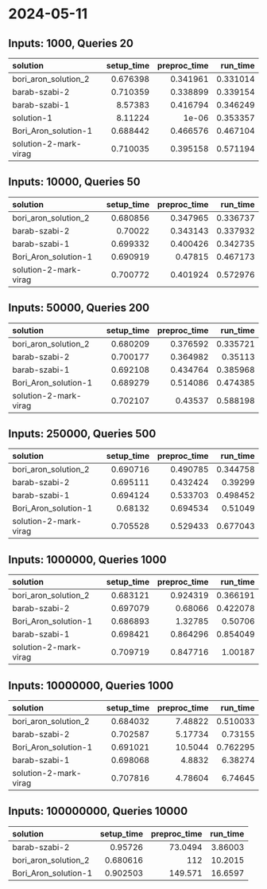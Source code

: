 # 2024-05-11

## Inputs: 1000, Queries 20

| solution              |   setup_time |   preproc_time |   run_time |
|:----------------------|-------------:|---------------:|-----------:|
| bori_aron_solution_2  |     0.676398 |       0.341961 |   0.331014 |
| barab-szabi-2         |     0.710359 |       0.338899 |   0.339154 |
| barab-szabi-1         |     8.57383  |       0.416794 |   0.346249 |
| solution-1            |     8.11224  |       1e-06    |   0.353357 |
| Bori_Aron_solution-1  |     0.688442 |       0.466576 |   0.467104 |
| solution-2-mark-virag |     0.710035 |       0.395158 |   0.571194 |

## Inputs: 10000, Queries 50

| solution              |   setup_time |   preproc_time |   run_time |
|:----------------------|-------------:|---------------:|-----------:|
| bori_aron_solution_2  |     0.680856 |       0.347965 |   0.336737 |
| barab-szabi-2         |     0.70022  |       0.343143 |   0.337932 |
| barab-szabi-1         |     0.699332 |       0.400426 |   0.342735 |
| Bori_Aron_solution-1  |     0.690919 |       0.47815  |   0.467173 |
| solution-2-mark-virag |     0.700772 |       0.401924 |   0.572976 |

## Inputs: 50000, Queries 200

| solution              |   setup_time |   preproc_time |   run_time |
|:----------------------|-------------:|---------------:|-----------:|
| bori_aron_solution_2  |     0.680209 |       0.376592 |   0.335721 |
| barab-szabi-2         |     0.700177 |       0.364982 |   0.35113  |
| barab-szabi-1         |     0.692108 |       0.434764 |   0.385968 |
| Bori_Aron_solution-1  |     0.689279 |       0.514086 |   0.474385 |
| solution-2-mark-virag |     0.702107 |       0.43537  |   0.588198 |

## Inputs: 250000, Queries 500

| solution              |   setup_time |   preproc_time |   run_time |
|:----------------------|-------------:|---------------:|-----------:|
| bori_aron_solution_2  |     0.690716 |       0.490785 |   0.344758 |
| barab-szabi-2         |     0.695111 |       0.432424 |   0.39299  |
| barab-szabi-1         |     0.694124 |       0.533703 |   0.498452 |
| Bori_Aron_solution-1  |     0.68132  |       0.694534 |   0.51049  |
| solution-2-mark-virag |     0.705528 |       0.529433 |   0.677043 |

## Inputs: 1000000, Queries 1000

| solution              |   setup_time |   preproc_time |   run_time |
|:----------------------|-------------:|---------------:|-----------:|
| bori_aron_solution_2  |     0.683121 |       0.924319 |   0.366191 |
| barab-szabi-2         |     0.697079 |       0.68066  |   0.422078 |
| Bori_Aron_solution-1  |     0.686893 |       1.32785  |   0.50706  |
| barab-szabi-1         |     0.698421 |       0.864296 |   0.854049 |
| solution-2-mark-virag |     0.709719 |       0.847716 |   1.00187  |

## Inputs: 10000000, Queries 1000

| solution              |   setup_time |   preproc_time |   run_time |
|:----------------------|-------------:|---------------:|-----------:|
| bori_aron_solution_2  |     0.684032 |        7.48822 |   0.510033 |
| barab-szabi-2         |     0.702587 |        5.17734 |   0.73155  |
| Bori_Aron_solution-1  |     0.691021 |       10.5044  |   0.762295 |
| barab-szabi-1         |     0.698068 |        4.8832  |   6.38274  |
| solution-2-mark-virag |     0.707816 |        4.78604 |   6.74645  |

## Inputs: 100000000, Queries 10000

| solution             |   setup_time |   preproc_time |   run_time |
|:---------------------|-------------:|---------------:|-----------:|
| barab-szabi-2        |     0.95726  |        73.0494 |    3.86003 |
| bori_aron_solution_2 |     0.680616 |       112      |   10.2015  |
| Bori_Aron_solution-1 |     0.902503 |       149.571  |   16.6597  |